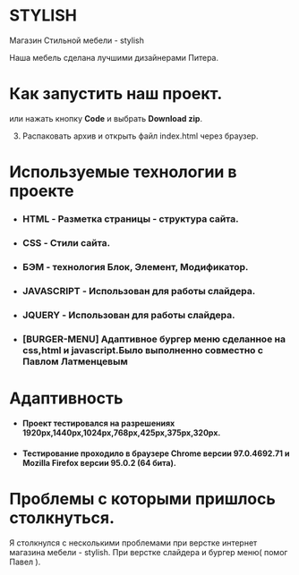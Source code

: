 # STYLISH
Магазин Стильной мебели - stylish

Наша мебель сделана лучшими дизайнерами Питера. 

# Как запустить наш проект.

или нажать кнопку **Code** и выбрать **Download zip**.

3) Распаковать архив и открыть файл index.html через браузер.
   
# Используемые технологии в проекте

+ ### HTML - Разметка страницы - структура сайта.
+ ### CSS - Стили сайта.
+ ### БЭМ - технология Блок, Элемент, Модификатор.
+ ### JAVASCRIPT - Использован для работы слайдера.
+ ### JQUERY - Использован для работы слайдера.
+ ### [BURGER-MENU] Адаптивное бургер меню сделанное на css,html и javascript.Было выполненно совместно с Павлом Латменцевым

# Адаптивность
+ #### Проект тестировался на разрешениях 1920px,1440px,1024px,768px,425px,375px,320px.
+ #### Тестирование проходило в браузере Chrome версии 97.0.4692.71  и Mozilla Firefox версии 95.0.2 (64 бита).

# Проблемы с которыми пришлось столкнуться.
Я столкнулся с несколькими проблемами при верстке интернет магазина мебели - stylish. При верстке слайдера и бургер меню( помог Павел ).

